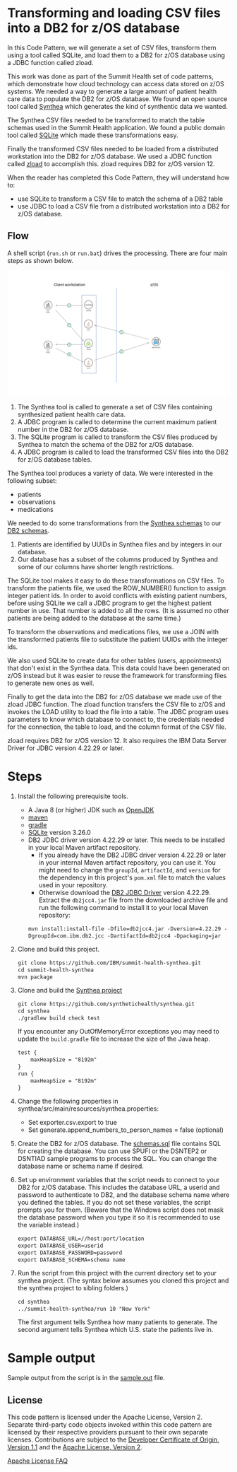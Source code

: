 # Transforming and loading CSV files into a DB2 for z/OS database

In this Code Pattern, we will generate a set of CSV files, transform them using a tool called SQLite, and load them to a DB2 for z/OS database using a JDBC function called zload.

This work was done as part of the Summit Health set of code patterns, which demonstrate how cloud technology can access data stored on z/OS systems.
We needed a way to generate a large amount of patient health care data to populate the DB2 for z/OS database.
We found an open source tool called [Synthea](https://github.com/synthetichealth/synthea/) which generates the kind of synthentic data we wanted.

The Synthea CSV files needed to be transformed to match the table schemas used in the Summit Health application.
We found a public domain tool called [SQLite](https://www.SQLite.org/index.html) which made these transformations easy.

Finally the transformed CSV files needed to be loaded from a distributed workstation into the DB2 for z/OS database.
We used a JDBC function called [zload](https://www.ibm.com/support/knowledgecenter/en/SSEPGG_11.1.0/com.ibm.db2.luw.apdv.java.doc/src/tpc/imjcc_tjv00027.html) to accomplish this.
zload requires DB2 for z/OS version 12.

When the reader has completed this Code Pattern, they will understand how to:

* use SQLite to transform a CSV file to match the schema of a DB2 table
* use JDBC to load a CSV file from a distributed workstation into a DB2 for z/OS database.

## Flow

A shell script (`run.sh` or `run.bat`) drives the processing.  There are four main steps as shown below.

![](doc/source/images/architecture.png)

1. The Synthea tool is called to generate a set of CSV files containing synthesized patient health care data.
2. A JDBC program is called to determine the current maximum patient number in the DB2 for z/OS database.
3. The SQLite program is called to transform the CSV files produced by Synthea to match the schema of the DB2 for z/OS database.
4. A JDBC program is called to load the transformed CSV files into the DB2 for z/OS database tables.

The Synthea tool produces a variety of data.  We were interested in the following subset:
* patients
* observations
* medications

We needed to do some transformations from the [Synthea schemas](https://github.com/synthetichealth/synthea/wiki/CSV-File-Data-Dictionary) to our [DB2 schemas](schemas.sql).
1. Patients are identified by UUIDs in Synthea files and by integers in our database.
2. Our database has a subset of the columns produced by Synthea and some of our columns have shorter length restrictions.

The SQLite tool makes it easy to do these transformations on CSV files.
To transform the patients file, we used the ROW_NUMBER() function to assign integer patient ids.
In order to avoid conflicts with existing patient numbers, before using SQLite we call a JDBC program to get the highest patient number in use.
That number is added to all the rows.
(It is assumed no other patients are being added to the database at the same time.)

To transform the observations and medications files, we use a JOIN with the transformed patients file to substitute the
patient UUIDs with the integer ids.

We also used SQLite to create data for other tables (users, appointments) that don't exist in the Synthea data.
This data could have been generated on z/OS instead but it was easier to reuse the framework for transforming files
to generate new ones as well.

Finally to get the data into the DB2 for z/OS database we made use of the zload JDBC function.
The zload function transfers the CSV file to z/OS and invokes the LOAD utility to load the file into a table.
The JDBC program uses parameters to know which database to connect to, the credentials needed for the connection,
the table to load, and the column format of the CSV file.

zload requires DB2 for z/OS version 12.
It also requires the IBM Data Server Driver for JDBC version 4.22.29 or later.

# Steps

1. Install the following prerequisite tools.
    * A Java 8 (or higher) JDK such as [OpenJDK](https://openjdk.java.net/install/index.html)
    * [maven](https://maven.apache.org/download.cgi)
    * [gradle](https://gradle.org/install/)
    * [SQLite](https://SQLite.org/download.html) version 3.26.0 
    * DB2 JDBC driver version 4.22.29 or later.  This needs to be installed in your local Maven artifact repository.
        * If you already have the DB2 JDBC driver version 4.22.29 or later in your internal Maven artifact repository, you can use it.
        You might need to change the `groupId`, `artifactId`, and `version` for the dependency in this project's `pom.xml` file to match the values used in your repository.
        * Otherwise download the [DB2 JDBC Driver](http://www-01.ibm.com/support/docview.wss?uid=swg21363866) version 4.22.29.  Extract the `db2jcc4.jar` file from the downloaded archive file
        and run the following command to install it to your local Maven repository:
        ```
        mvn install:install-file -Dfile=db2jcc4.jar -Dversion=4.22.29 -DgroupId=com.ibm.db2.jcc -DartifactId=db2jcc4 -Dpackaging=jar
        ```

2. Clone and build this project.
    ```
    git clone https://github.com/IBM/summit-health-synthea.git
    cd summit-health-synthea
    mvn package
    ```

3. Clone and build the [Synthea project](https://github.com/synthetichealth/synthea/)
    ```
    git clone https://github.com/synthetichealth/synthea.git
    cd synthea
    ./gradlew build check test
    ```

    If you encounter any OutOfMemoryError exceptions you may need to update the `build.gradle` file to increase the size of the Java heap.

    ```
    test {
        maxHeapSize = "8192m"
    }
    run {
        maxHeapSize = "8192m"
    }
    ```

4. Change the following properties in synthea/src/main/resources/synthea.properties:
    * Set exporter.csv.export to true
    * Set generate.append_numbers_to_person_names = false (optional)

5. Create the DB2 for z/OS database.  The [schemas.sql](schemas.sql) file contains SQL for creating the database.  You can use SPUFI
or the DSNTEP2 or DSNTIAD sample programs to process the SQL.  You can change the database name or schema name if desired.

6. Set up environment variables that the script needs to connect to your DB2 for z/OS database.
This includes the database URL, a userid and password to authenticate to DB2, and the database schema name where you defined the tables.
If you do not set these variables, the script prompts you for them.  (Beware that the Windows
script does not mask the database password when you type it so it is recommended to use the
variable instead.)

    ```
    export DATABASE_URL=//host:port/location
    export DATABASE_USER=userid
    export DATABASE_PASSWORD=password
    export DATABASE_SCHEMA=schema name
    ```

7. Run the script from this project with the current directory set to your synthea project.
(The syntax below assumes you cloned this project and the synthea project to sibling folders.)

    ```
    cd synthea
    ../summit-health-synthea/run 10 "New York"
    ```

    The first argument tells Synthea how many patients to generate.
    The second argument tells Synthea which U.S. state the patients live in.

# Sample output

Sample output from the script is in the [sample.out](sample.out) file.

## License

This code pattern is licensed under the Apache License, Version 2.
Separate third-party code objects invoked within this code pattern are licensed by their respective providers pursuant to their own separate licenses.
Contributions are subject to the [Developer Certificate of Origin, Version 1.1](https://developercertificate.org/) and the [Apache License, Version 2](https://www.apache.org/licenses/LICENSE-2.0.txt).

[Apache License FAQ](https://www.apache.org/foundation/license-faq.html#WhatDoesItMEAN)